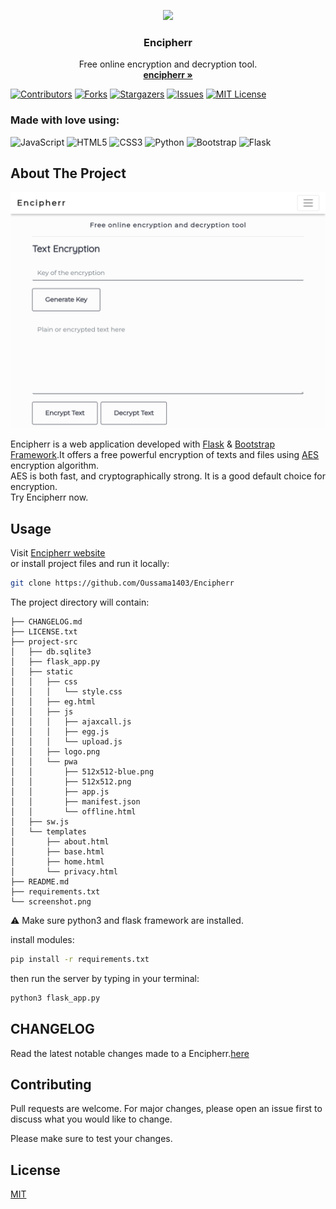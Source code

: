 <p align="center">
  <a href="https://encipherr.pythonanywhere.com/">
    <img src="https://github.com/Oussama1403/Encipherr/blob/main/project-src/static/pwa/512x512-blue.png" width="100">
  </a>
  <h3 align="center">Encipherr</h3>

 
  <p align="center">
    Free online encryption and decryption tool.
    <br>
    <a href="https://encipherr.pythonanywhere.com/"><strong>encipherr »</strong></a>
  </p>
</p>

<!-- PROJECT SHIELDS -->
<!--
*** I'm using markdown "reference style" links for readability.
*** Reference links are enclosed in brackets [ ] instead of parentheses ( ).
*** See the bottom of this document for the declaration of the reference variables
*** for contributors-url, forks-url, etc. This is an optional, concise syntax you may use.
*** https://www.markdownguide.org/basic-syntax/#reference-style-links
-->
[contributors-shield]: https://img.shields.io/github/contributors/Oussama1403/Encipherr.svg?style=for-the-badge
[contributors-url]: https://github.com/Oussama1403/Encipherr/graphs/contributors
[forks-shield]: https://img.shields.io/github/forks/Oussama1403/Encipherr.svg?style=for-the-badge
[forks-url]: https://github.com/Oussama1403/Encipherr/network/members
[stars-shield]: https://img.shields.io/github/stars/Oussama1403/Encipherr.svg?style=for-the-badge
[stars-url]: https://github.com/Oussama1403/Encipherr/stargazers
[issues-shield]: https://img.shields.io/github/issues/Oussama1403/Encipherr.svg?style=for-the-badge
[issues-url]: https://github.com/Oussama1403/Encipherr/issues
[license-shield]: https://img.shields.io/github/license/Oussama1403/Encipherr.svg?style=for-the-badge
[license-url]: https://github.com/Oussama1403/Encipherr/blob/main/LICENSE.txt

[![Contributors][contributors-shield]][contributors-url]
[![Forks][forks-shield]][forks-url]
[![Stargazers][stars-shield]][stars-url]
[![Issues][issues-shield]][issues-url]
[![MIT License][license-shield]][license-url]

### Made with love using:
![JavaScript](https://img.shields.io/badge/javascript-%23323330.svg?style=for-the-badge&logo=javascript&logoColor=%23F7DF1E) ![HTML5](https://img.shields.io/badge/html5-%23E34F26.svg?style=for-the-badge&logo=html5&logoColor=white) ![CSS3](https://img.shields.io/badge/css3-%231572B6.svg?style=for-the-badge&logo=css3&logoColor=white) ![Python](https://img.shields.io/badge/python-%2314354C.svg?style=for-the-badge&logo=python&logoColor=white) ![Bootstrap](https://img.shields.io/badge/bootstrap-%23563D7C.svg?style=for-the-badge&logo=bootstrap&logoColor=white) ![Flask](https://img.shields.io/badge/flask-%23000.svg?style=for-the-badge&logo=flask&logoColor=white)
## About The Project

[![screenshot](screenshot.png)](https://encipherr.pythonanywhere.com/)

Encipherr is a web application developed with <a href="https://flask.palletsprojects.com/en/2.0.x/" target="_blank">Flask</a> & 
<a href="https://getbootstrap.com" target="_blank">Bootstrap Framework</a>.It offers a free powerful encryption of texts and files using <a href="https://fr.wikipedia.org/wiki/Advanced_Encryption_Standard" target="_blank">AES</a> encryption algorithm.  
AES is both fast, and cryptographically strong. It is a good default choice for encryption.  
Try Encipherr now.

## Usage
Visit <a href="https://Encipherr.pythonanywhere.com/" target="_blank">Encipherr website</a> \
or install project files and run it locally:

```bash
git clone https://github.com/Oussama1403/Encipherr

```
The project directory will contain:
```
├── CHANGELOG.md
├── LICENSE.txt
├── project-src
│   ├── db.sqlite3
│   ├── flask_app.py
│   ├── static
│   │   ├── css
│   │   │   └── style.css
│   │   ├── eg.html
│   │   ├── js
│   │   │   ├── ajaxcall.js
│   │   │   ├── egg.js
│   │   │   └── upload.js
│   │   ├── logo.png
│   │   └── pwa
│   │       ├── 512x512-blue.png
│   │       ├── 512x512.png
│   │       ├── app.js
│   │       ├── manifest.json
│   │       └── offline.html
│   ├── sw.js
│   └── templates
│       ├── about.html
│       ├── base.html
│       ├── home.html
│       └── privacy.html
├── README.md
├── requirements.txt
└── screenshot.png

```

:warning: Make sure python3 and flask framework are installed.

install modules:
```bash
pip install -r requirements.txt
```
then run the server by typing in your terminal:

```python
python3 flask_app.py
```
## CHANGELOG
Read the latest notable changes made to a Encipherr.[here](CHANGELOG.md)

## Contributing
Pull requests are welcome. For major changes, please open an issue first to discuss what you would like to change.

Please make sure to test your changes.

## License
[MIT](https://choosealicense.com/licenses/mit/)
